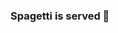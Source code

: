 ### Spagetti is served 👋

<!--
**MarcusJoha/MarcusJoha** is a ✨ _special_ ✨ repository because its `README.md` (this file) appears on your GitHub profile.


![Github Stats](https://github-readme-stats.vercel.app/api?username=MarcusJoha&show_icons=true&theme=dark)


![Top Langs](https://github-readme-stats.vercel.app/api/top-langs/?username=MarcusJoha&theme=tokyonight)


## Connect with me

[<img align="left" alt="codeSTACKr | LinkedIn" width="22px" src="https://cdn.jsdelivr.net/npm/simple-icons@v3/icons/linkedin.svg" />][linkedin]


Here are some ideas to get you started:

- 🔭 I’m currently working on ...
- 🌱 I’m currently learning ...
- 👯 I’m looking to collaborate on ...
- 🤔 I’m looking for help with ...
- 💬 Ask me about ...
- 📫 How to reach me: ...
- 😄 Pronouns: ...
- ⚡ Fun fact: ...
-->


[linkedin]: https://www.linkedin.com/in/marcus-johannessen-426a2391/